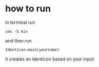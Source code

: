 # how to run
in terminal run
```
iex -S mix
```
and then run 
```
Identicon.main(yourname)
```
it creates an identicon based on your input

